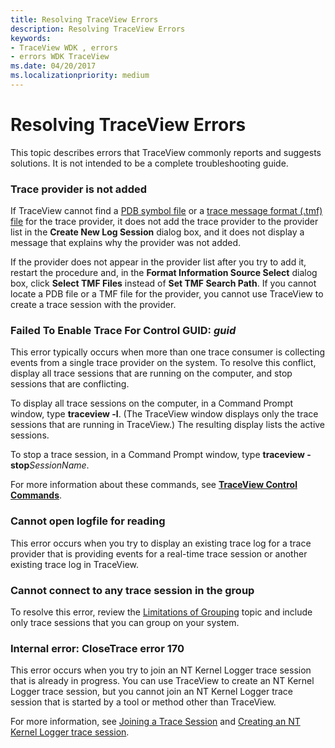 ```yaml
---
title: Resolving TraceView Errors
description: Resolving TraceView Errors
keywords:
- TraceView WDK , errors
- errors WDK TraceView
ms.date: 04/20/2017
ms.localizationpriority: medium
---
```


# Resolving TraceView Errors

This topic describes errors that TraceView commonly reports and suggests solutions. It is not intended to be a complete troubleshooting guide.

### <span id="trace_provider_is_not_added"></span><span id="TRACE_PROVIDER_IS_NOT_ADDED"></span>Trace provider is not added

If TraceView cannot find a [PDB symbol file](pdb-symbol-files.md) or a [trace message format (.tmf) file](trace-message-format-file.md) for the trace provider, it does not add the trace provider to the provider list in the **Create New Log Session** dialog box, and it does not display a message that explains why the provider was not added.

If the provider does not appear in the provider list after you try to add it, restart the procedure and, in the **Format Information Source Select** dialog box, click **Select TMF Files** instead of **Set TMF Search Path**. If you cannot locate a PDB file or a TMF file for the provider, you cannot use TraceView to create a trace session with the provider.

### <span id="failed_to_enable_trace_for_control_guid__guid"></span><span id="FAILED_TO_ENABLE_TRACE_FOR_CONTROL_GUID__GUID"></span>Failed To Enable Trace For Control GUID: *guid*

This error typically occurs when more than one trace consumer is collecting events from a single trace provider on the system. To resolve this conflict, display all trace sessions that are running on the computer, and stop sessions that are conflicting.

To display all trace sessions on the computer, in a Command Prompt window, type **traceview -l**. (The TraceView window displays only the trace sessions that are running in TraceView.) The resulting display lists the active sessions.

To stop a trace session, in a Command Prompt window, type **traceview -stop***SessionName*.

For more information about these commands, see [**TraceView Control Commands**](traceview-control-commands.md).

### <span id="cannot_open_logfile_for_reading"></span><span id="CANNOT_OPEN_LOGFILE_FOR_READING"></span>Cannot open logfile for reading

This error occurs when you try to display an existing trace log for a trace provider that is providing events for a real-time trace session or another existing trace log in TraceView.

### <span id="cannot_connect_to_any_trace_session_in_the_group"></span><span id="CANNOT_CONNECT_TO_ANY_TRACE_SESSION_IN_THE_GROUP"></span>Cannot connect to any trace session in the group

To resolve this error, review the [Limitations of Grouping](limitations-of-grouping.md) topic and include only trace sessions that you can group on your system.

### <span id="internal_error__closetrace_error_170"></span><span id="INTERNAL_ERROR__CLOSETRACE_ERROR_170"></span>Internal error: CloseTrace error 170

This error occurs when you try to join an NT Kernel Logger trace session that is already in progress. You can use TraceView to create an NT Kernel Logger trace session, but you cannot join an NT Kernel Logger trace session that is started by a tool or method other than TraceView.

For more information, see [Joining a Trace Session](joining-a-trace-session.md) and [Creating an NT Kernel Logger trace session](creating-an-nt-kernel-logger-trace-session.md).
